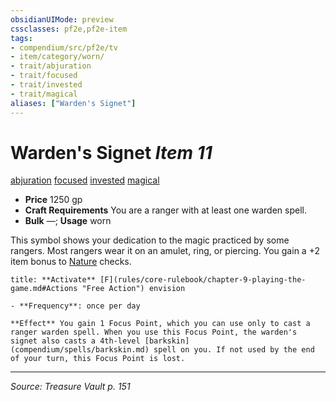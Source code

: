 ```yaml
---
obsidianUIMode: preview
cssclasses: pf2e,pf2e-item
tags:
- compendium/src/pf2e/tv
- item/category/worn/
- trait/abjuration
- trait/focused
- trait/invested
- trait/magical
aliases: ["Warden's Signet"]
---
```

# Warden's Signet *Item 11*  
[abjuration](rules/traits/abjuration.md "Abjuration School Trait")  [focused](rules/traits/focused.md "Focused Item Trait")  [invested](rules/traits/invested.md "Invested Item Trait")  [magical](rules/traits/magical.md "Magical Item Trait")  

- **Price** 1250 gp
- **Craft Requirements** You are a ranger with at least one warden spell.
- **Bulk** —; **Usage** worn

This symbol shows your dedication to the magic practiced by some rangers. Most rangers wear it on an amulet, ring, or piercing. You gain a +2 item bonus to [Nature](compendium/skills.md#Nature) checks.

```ad-embed-ability
title: **Activate** [F](rules/core-rulebook/chapter-9-playing-the-game.md#Actions "Free Action") envision

- **Frequency**: once per day

**Effect** You gain 1 Focus Point, which you can use only to cast a ranger warden spell. When you use this Focus Point, the warden's signet also casts a 4th-level [barkskin](compendium/spells/barkskin.md) spell on you. If not used by the end of your turn, this Focus Point is lost.
```


---
*Source: Treasure Vault p. 151*